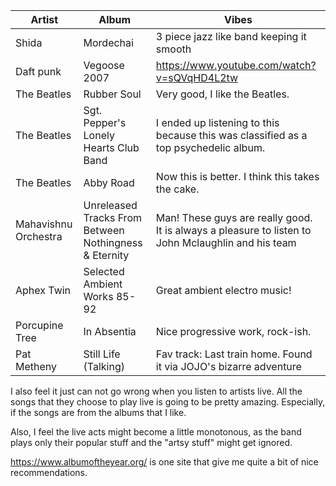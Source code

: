 |Artist|Album|Vibes|
| ------------- | ------------- | -----|
|Shida|Mordechai| 3 piece jazz like band keeping it smooth
|Daft punk| Vegoose 2007| https://www.youtube.com/watch?v=sQVqHD4L2tw
|The Beatles|Rubber Soul| Very good, I like the Beatles.
|The Beatles|Sgt. Pepper's Lonely Hearts Club Band| I ended up listening to this because this was classified as a top psychedelic album.
|The Beatles|Abby Road| Now this is better. I think this takes the cake.
|Mahavishnu Orchestra|Unreleased Tracks From Between Nothingness & Eternity| Man! These guys are really good. It is always a pleasure to listen to John Mclaughlin and his team
|Aphex Twin|Selected Ambient Works 85-92| Great ambient electro music!
|Porcupine Tree|In Absentia| Nice progressive work, rock-ish.
|Pat Metheny |Still Life (Talking)| Fav track: Last train home. Found it via JOJO's bizarre adventure


I also feel it just can not go wrong when you listen to artists live. All the songs that they choose to play live is going to be pretty amazing. Especially, if the songs are from the albums that I like.

Also, I feel the live acts might become a little monotonous, as the band plays only their popular stuff and the "artsy stuff" might get ignored.

https://www.albumoftheyear.org/ is one site that give me quite a bit of nice recommendations.
